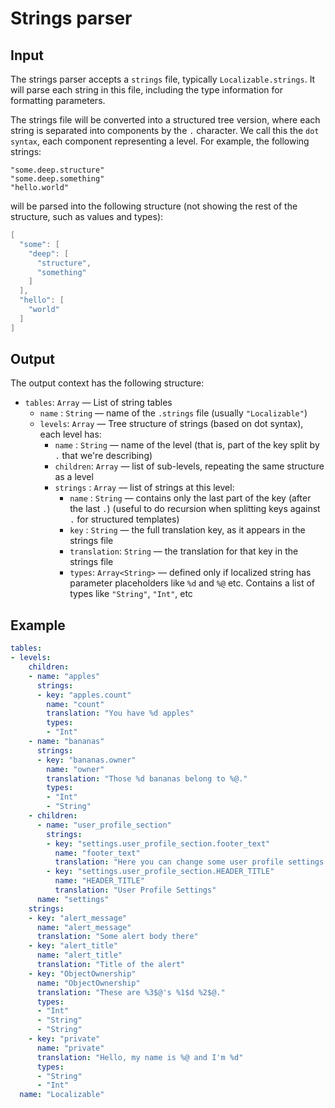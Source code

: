 # Strings parser

## Input

The strings parser accepts a `strings` file, typically `Localizable.strings`. It will parse each string in this file, including the type information for formatting parameters.

The strings file will be converted into a structured tree version, where each string is separated into components by the `.` character. We call this the `dot syntax`, each component representing a level. For example, the following strings:

```
"some.deep.structure"
"some.deep.something"
"hello.world"
```

will be parsed into the following structure (not showing the rest of the structure, such as values and types):

```swift
[
  "some": [
    "deep": [
      "structure",
      "something"
    ]
  ],
  "hello": [
    "world"
  ]
]
```

## Output

The output context has the following structure:

 - `tables`: `Array` — List of string tables
   - `name`  : `String` — name of the `.strings` file (usually `"Localizable"`)
   - `levels`: `Array` — Tree structure of strings (based on dot syntax), each level has:
     - `name`    : `String` — name of the level (that is, part of the key split by `.` that we're describing)
     - `children`: `Array` — list of sub-levels, repeating the same structure as a level
     - `strings` : `Array` — list of strings at this level:
       - `name` : `String` — contains only the last part of the key (after the last `.`)
         (useful to do recursion when splitting keys against `.` for structured templates)
       - `key`  : `String` — the full translation key, as it appears in the strings file
       - `translation`: `String` — the translation for that key in the strings file
       - `types`: `Array<String>` — defined only if localized string has parameter placeholders like `%d` and `%@` etc.
          Contains a list of types like `"String"`, `"Int"`, etc

## Example

```yaml
tables:
- levels:
    children:
    - name: "apples"
      strings:
      - key: "apples.count"
        name: "count"
        translation: "You have %d apples"
        types:
        - "Int"
    - name: "bananas"
      strings:
      - key: "bananas.owner"
        name: "owner"
        translation: "Those %d bananas belong to %@."
        types:
        - "Int"
        - "String"
    - children:
      - name: "user_profile_section"
        strings:
        - key: "settings.user_profile_section.footer_text"
          name: "footer_text"
          translation: "Here you can change some user profile settings."
        - key: "settings.user_profile_section.HEADER_TITLE"
          name: "HEADER_TITLE"
          translation: "User Profile Settings"
      name: "settings"
    strings:
    - key: "alert_message"
      name: "alert_message"
      translation: "Some alert body there"
    - key: "alert_title"
      name: "alert_title"
      translation: "Title of the alert"
    - key: "ObjectOwnership"
      name: "ObjectOwnership"
      translation: "These are %3$@'s %1$d %2$@."
      types:
      - "Int"
      - "String"
      - "String"
    - key: "private"
      name: "private"
      translation: "Hello, my name is %@ and I'm %d"
      types:
      - "String"
      - "Int"
  name: "Localizable"
```
